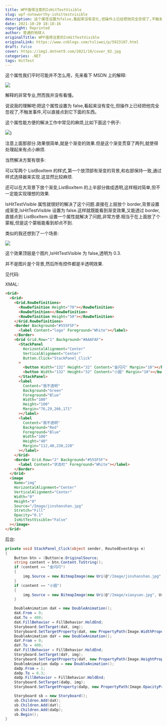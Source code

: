 ```yaml
---
title: WPF值得注意的IsHitTestVisible
slug: wpf-noteworthy-ishittestvisible
description: 这个属性设置为false,看起来没有变化,但操作上已经把他完全忽视了,不触发事件,可以直接点到它下面的东西。
date: 2021-10-20 18:18:16
copyright: Reprinted
author: 普通的地球人
originalTitle: WPF值得注意的IsHitTestVisible
originalLink: https://www.cnblogs.com/tsliwei/p/5923107.html
draft: False
cover: https://img1.dotnet9.com/2021/10/cover_02.jpg
categories: .NET
tags: HitTest
---
```


这个属性我们平时可能并不怎么用，先来看下 MSDN 上的解释:

![](https://img1.dotnet9.com/2021/10/0201.png)

解释的非常专业,然而我并没有看懂。

说说我的理解吧:把这个属性设置为 false,看起来没有变化,但操作上已经把他完全忽视了,不触发事件,可以直接点到它下面的东西。

这个属性能方便的解决工作中常见的麻烦,比如下面这个例子:

![](https://img1.dotnet9.com/2021/10/0202.png))

注意上面那部分.效果很简单,就是个渐变的效果.但是这个渐变贯穿了两列,就使得处理起来有点小麻烦.

当然解决方案有很多:

可以写两个 ListBoxItem 的样式,第一个放顶部有渐变的背景,和右部保持一致,通过样式选择器来实现.这显然比较麻烦.

还可以在大背景下放个渐变,ListBoxItem 的上半部分做成透明,这样相对简单,但不一定能实现理想的效果.

IsHitTestVisible 属性就很好的解决了这个问题.直接在上层放个 border,背景设置成渐变,IsHitTestVisible 设置为 false.这样就既能看到渐变效果,又能透过 border,直接点到 ListBoxItem.设置一个属性就解决了问题,非常方便.相当于在上面放了个蒙板,但是这个蒙板能看到却点不到.

类似的我还想到了一个场景:

![](https://img1.dotnet9.com/2021/10/0203.gif)

这个效果顶层是个图片,IsHitTestVisible 为 false,透明为 0.3.

并不是图片是个背景,然后所有控件都是半透明效果.

见代码:

XMAL:

```html
<Grid>
  <Grid>
    <Grid.RowDefinitions>
      <RowDefinition Height="70"></RowDefinition>
      <RowDefinition></RowDefinition>
      <RowDefinition Height="50"></RowDefinition>
    </Grid.RowDefinitions>
    <Border Background="#555F5F">
      <label Content="logo" Foreground="White"></label>
    </Border>
    <Grid Grid.Row="1" Background="#AAAFAF">
      <StackPanel
        HorizontalAlignment="Center"
        VerticalAlignment="Center"
        Button.Click="StackPanel_Click"
      >
        <button Width="132" Height="32" Content="金闪闪" Margin="10"></button>
        <button Width="132" Height="32" Content="小圆" Margin="10"></button>
      </StackPanel>
      <label
        Content="我不透明"
        Background="Green"
        Foreground="Blue"
        Width="100"
        Height="100"
        Margin="76,29,266,171"
      ></label>
      <label
        Content="我不透明"
        Background="Red"
        Foreground="Blue"
        Width="100"
        Height="40"
        Margin="112,40,230,220"
      ></label>
    </Grid>
    <Border Grid.Row="2" Background="#555F5F">
      <label Content="状态栏" Foreground="White"></label>
    </Border>
  </Grid>
  <image
    Name="img"
    HorizontalAlignment="Center"
    VerticalAlignment="Center"
    Width="0"
    Height="0"
    Source="/Image/jinshanshan.jpg"
    Stretch="Fill"
    Opacity="0.1"
    IsHitTestVisible="False"
  ></image>
</Grid>
```

后台:

```C#
private void StackPanel_Click(object sender, RoutedEventArgs e)
{
    Button btn = (Button)e.OriginalSource;
    string content = btn.Content.ToString();
    if (content == "金闪闪")
    {
        img.Source = new BitmapImage(new Uri(@"/Image/jinshanshan.jpg", UriKind.Relative));
    }
    if (content == "小圆")
    {
        img.Source = new BitmapImage(new Uri(@"/Image/xiaoyuan.jpg", UriKind.Relative));
    }

    DoubleAnimation daX = new DoubleAnimation();
    daX.From = 0;
    daX.To = 400;
    daX.FillBehavior = FillBehavior.HoldEnd;
    Storyboard.SetTarget(daX, img);
    Storyboard.SetTargetProperty(daX, new PropertyPath(Image.WidthProperty));
    DoubleAnimation daY = new DoubleAnimation();
    daY.From = 0;
    daY.To = 400;
    daY.FillBehavior = FillBehavior.HoldEnd;
    Storyboard.SetTarget(daY, img);
    Storyboard.SetTargetProperty(daY, new PropertyPath(Image.HeightProperty));
    DoubleAnimation daOp = new DoubleAnimation();
    daOp.From = 1;
    daOp.To = 0.3;
    daOp.FillBehavior = FillBehavior.HoldEnd;
    Storyboard.SetTarget(daOp, img);
    Storyboard.SetTargetProperty(daOp, new PropertyPath(Image.OpacityProperty));

    Storyboard sb = new Storyboard();
    sb.Children.Add(daX);
    sb.Children.Add(daY);
    sb.Children.Add(daOp);
    sb.Begin();
}
```
